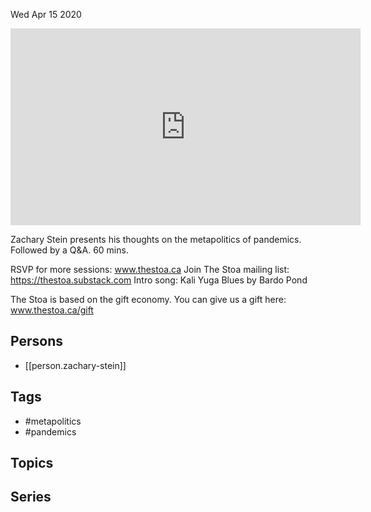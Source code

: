 



Wed Apr 15 2020

<iframe width="560" height="315" src="https://www.youtube.com/embed/vmtgHx33mPg" title="On the Metapolitics of Pandemics w/ Zachary Stein" frameborder="0" allow="accelerometer; autoplay; clipboard-write; encrypted-media; gyroscope; picture-in-picture" allowfullscreen ></iframe>

Zachary Stein presents his thoughts on the metapolitics of pandemics. Followed by a Q&A. 60 mins.

RSVP for more sessions: www.thestoa.ca
Join The Stoa mailing list: https://thestoa.substack.com
Intro song: Kali Yuga Blues by Bardo Pond

The Stoa is based on the gift economy. You can give us a gift here: www.thestoa.ca/gift

## Persons

- [[person.zachary-stein]]

## Tags

- #metapolitics
- #pandemics

## Topics



## Series



